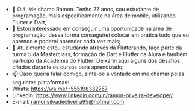 - 👋 Olá, Me chamo Ramon. Tenho 27 anos, sou estudante de programação, mais especificamente na área de mobile, utilizando Flutter e Dart;
- 👀 Estou interessado em conseguir uma oportunidade na área de programação, dessa forma conseguirei colocar em prática tudo que eu aprendo e poderei aprender cada vez mais;
- 🌱 Atualmente estou estudando através da Flutterando, faço parte da turma 5 da Masterclass, formação de Dart e Flutter na Alura e também participo da Academia do Flutter! Deixarei aqui alguns dos desafios criados durante os cursos para aprendizado;
- 📫 Caso queira falar comigo, sinta-se a vontade em me chamar pelas seguintes plataformas:
- Whats: https://wa.me/+555198332757
- Linkedin: https://www.linkedin.com/in/ramon-oliveira-developer/
- E-mail: ramonsilvadeoliveira95@hotmail.com

<!---
RamonOliveira95/RamonOliveira95 is a ✨ special ✨ repository because its `README.md` (this file) appears on your GitHub profile.
You can click the Preview link to take a look at your changes.
--->
